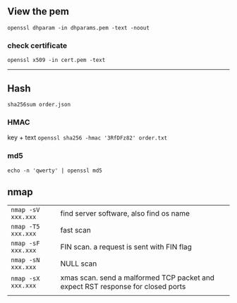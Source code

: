 


## View the pem


``openssl dhparam -in dhparams.pem -text -noout``
### check certificate

`openssl x509 -in cert.pem -text`



---
## Hash

`sha256sum order.json`

### HMAC

key + text
`openssl sha256 -hmac '3RfDFz82' order.txt`

### md5


`echo -n 'qwerty' | openssl md5`




## nmap





|                    |                                                                                 |
| ------------------ | ------------------------------------------------------------------------------- |
| `nmap -sV xxx.xxx` | find server software, also find  os name<br>                                    |
| `nmap -T5 xxx.xxx` | fast scan                                                                       |
| `nmap -sF xxx.xxx` | FIN scan. a request is sent with FIN flag                                       |
| `nmap -sN xxx.xxx` | NULL scan                                                                       |
| `nmap -sX xxx.xxx` | xmas scan. send a malformed TCP packet and expect RST response for closed ports |
|                    |                                                                                 |
